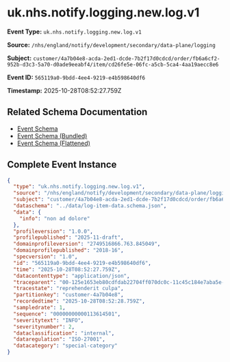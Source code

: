 # uk.nhs.notify.logging.new.log.v1

**Event Type:** `uk.nhs.notify.logging.new.log.v1`

**Source:** `/nhs/england/notify/development/secondary/data-plane/logging`

**Subject:** `customer/4a7b04e8-acda-2ed1-dcde-7b2f17d0cdcd/order/fb6a6cf2-952b-d3c3-5a70-d0ade9eeabf4/item/cd26fe5e-06fc-a5cb-5ca4-4aa19aecc8e6`

**Event ID:** `565119a0-9bdd-4ee4-9219-e4b598640df6`

**Timestamp:** 2025-10-28T08:52:27.759Z

## Related Schema Documentation

- [Event Schema](../log-item.schema.md)
- [Event Schema (Bundled)](../log-item.bundle.schema.md)
- [Event Schema (Flattened)](../log-item.flattened.schema.md)

## Complete Event Instance

```json
{
  "type": "uk.nhs.notify.logging.new.log.v1",
  "source": "/nhs/england/notify/development/secondary/data-plane/logging",
  "subject": "customer/4a7b04e8-acda-2ed1-dcde-7b2f17d0cdcd/order/fb6a6cf2-952b-d3c3-5a70-d0ade9eeabf4/item/cd26fe5e-06fc-a5cb-5ca4-4aa19aecc8e6",
  "dataschema": "../data/log-item-data.schema.json",
  "data": {
    "info": "non ad dolore"
  },
  "profileversion": "1.0.0",
  "profilepublished": "2025-11-draft",
  "domainprofileversion": "2749516866.763.845049",
  "domainprofilepublished": "2018-16",
  "specversion": "1.0",
  "id": "565119a0-9bdd-4ee4-9219-e4b598640df6",
  "time": "2025-10-28T08:52:27.759Z",
  "datacontenttype": "application/json",
  "traceparent": "00-125e1653eb80cdfdab22704ff070dc0c-11c45c184e7aba5e-01",
  "tracestate": "reprehenderit culpa",
  "partitionkey": "customer-4a7b04e8",
  "recordedtime": "2025-10-28T08:52:28.759Z",
  "sampledrate": 1,
  "sequence": "00000000000113614501",
  "severitytext": "INFO",
  "severitynumber": 2,
  "dataclassification": "internal",
  "dataregulation": "ISO-27001",
  "datacategory": "special-category"
}
```

